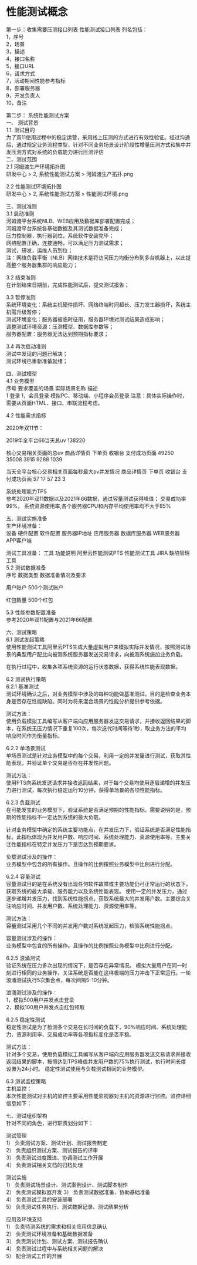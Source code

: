 # 性能测试概念

第一步：收集需要压测接口列表
性能测试接口列表
列名包括：  
1，序号  
2，场景  
3，描述  
4，接口名称  
5，接口URL  
6，请求方式  
7，活动期间性能参考指标  
8，部署服务器  
9，开发负责人  
10，备注  

第二步： 系统性能测试方案   
一、 测试背景   
1.1. 测试目的   
为了双11使用过程中的稳定运营，采用线上压测的方式进行有效性验证。经过沟通后，通过规定业务流程类型，针对不同业务场景设计阶段性增量压测方式和集中并发压测方式对系统的负载能力进行压测评估   
二、测试范围   
2.1 河姆渡生产环境拓扑图   
研发中心 > 2, 系统性能测试方案 > 河姆渡生产拓扑.png

2.2 性能测试环境拓扑图   
研发中心 > 2, 系统性能测试方案 > 性能测试环境.png

三、测试准则   
3.1 启动准则   
河姆渡平台系统NLB、WEB应用及数据库部署配置完成；   
河姆渡平台系统各基础数据及其测试数据准备完成；   
压力控制器，执行器到位，系统软件安装完毕；   
网络配置正确，连接通畅，可以满足压力测试需求；   
测试，研发，运维人员到位；   
注：网络负载平衡（NLB）网络技术是将访问压力均衡分布到多台机器上，以此提高整个服务器集群的响应能力；

3.2 结束准则   
在计划结束日期前，完成性能测试后，提交测试报告；   

3.3 暂停准则   
系统环境变化：系统主机硬件损坏、网络终端时间超长、压力发生器损坏，系统主机需升级暂停；   
测试环境变化：服务器被临时征用，服务器环境对测试结果造成影响；   
调整测试环境资源：压测模型、数据库参数等；   
服务器配置：服务器无法达到预期指标要求；   

3.4 再次启动准则   
测试中发现的问题已解决；   
测试环境已重新准备就绪；   

四、测试模型   
4.1 业务模型   
序号	 要求覆盖的场景	实际场景名称	   描述   
1	   登录	        1，会员登录      模拟PC、移动端、小程序会员登录
注意：具体实际操作时，需要从页面HTML、接口、串联流程考虑。

4.2 性能需求指标   

2020年双11节：

2019年全平台66当天总uv 138220

核心交易相关页面的总uv	商品详情页	下单页	收银台	支付成功页面
49250	              35008	     3915	 9288	  1039

当天全平台核心交易相关页面每秒最大pv并发情况	商品详情页	下单页	收银台	支付成功页面
57	                                      17	     57	     23	       3

系统处理能力TPS   
参考2020年双11数据以及2021年66数据，通过容量测试获得峰值；
交易成功率99%， 系统资源使用率,各个服务器CPU和内存平均使用率均不大于85%
   
五、测试实施准备   
生产环境准备：   
设备	        硬件配置	软件配置	服务器IP地址
应用服务器
数据库服务器
WEB服务器
APP客户端	

测试工具准备：
工具	             功能说明
阿里云性能测试PTS	 性能测试工具
JIRA	         缺陷管理工具  
5.2 测试数据准备  
序号
数据类型
数据准备情况及要求

用户账户
500个测试账户

红包数量
500个红包

5.3 性能参数配置准备   
参考2020年双11配置与2021年66配置   

六、测试策略   
6.1 测试发起策略   
使用性能测试工具阿里云PTS生成大量虚拟用户来模拟实际并发情况，按照测试场景的典型用户配比向被测系统服务器发送交易请求，向被测系统施加业务负载。

在执行过程中，收集各项系统资源的运行状态数据，获得系统性能表现数据。

6.2 测试执行策略   
6.2.1 基准测试   
测试环境确认之后，对业务模型中涉及的每种功能做基准测试。目的是检查业务本身是否存在性能缺陷。同时为将来混合场景的性能分析提供参考依据。

测试方法：   
使用负载模拟工具编写从客户端向应用服务器发送交易请求，并接收返回结果的脚本，在系统无压力情况下重复100次，每次迭代时间等待1秒，取业务方法的平均响应时间作为衡量指标。

6.2.2 单场景测试   
单场景测试是针对业务模型中的每个交易，利用一定的并发量进行测试，获取其性能表现，并验证单个交易是否存在并发性问题。

测试方法：   
使用PTS向系统发送请求并接收返回结果，对于每个交易均使用逐层递增的并发压力进行测试，每次执行稳定运行10分钟，获得单场景的各项性能指标。

6.2.3 负载测试   
在可能发生的业务模型下，验证系统是否满足预期的性能指标。需要说明的是，预期的性能指标不一定达到系统的最大负载。

针对业务模型中确定的系统主要功能点，在并发压力下，验证系统是否满足性能指标。此指标体现为并发用户数、响应时间、系统处理能力、资源使用率等。主要关注性能指标在特定并发压力下是否达到预期要求。

负载测试涉及的操作：   
业务模型中包含的所有操作。且操作的比例按照业务模型中比例进行分配。



6.2.4 容量测试   
容量测试目的是在系统没有出现任何软件故障或主要功能仍可正常运行的状态下，获取系统的最大承载、服务能力以及系统性能表现。
使用一定的并发压力，通过逐步递增并发压力，找到系统性能拐点，获取系统最大的并发用户数。主要综合关注响应时间、并发用户数、系统处理能力、资源使用率等。



测试方法：   
容量测试采用几个不同的并发用户数对系统发起压力，检验系统性能拐点。

容量测试涉及的操作：   
业务模型中包含的所有操作。且操作的比例按照业务模型中比例进行分配。

6.2.5 浪涌测试   
验证系统在压力多次出现的情况下，是否存在异常情况。
模拟大量用户在同一时刻进行相同的业务操作，关注系统是否能在这样极端的压力冲击下正常运行。一轮浪涌测试执行5次集合点，每次间隔5-10分钟。

浪涌测试涉及的操作：   
1，模拟500用户并发点击登录   
2，模拟100用户并发点击红包领取

6.2.5 稳定性测试   
稳定性测试是为了检测多个交易在长时间的负载下，90%响应时间、系统处理能力、资源利用率、交易成功率等各项指标变化是否平稳。

测试方法：   
针对多个交易，使用负载模拟工具编写从客户端向应用服务器发送交易请求并接收返回结果的脚本，按照达到TPS峰值并发用户数的75%执行测试，执行时间长度设置为24小时。
稳定性测试使用与负载测试相同的业务模型。

6.3 测试监控策略   
主机监控：   
本次性能测试对主机的监控主要采用性能监视器对主机的资源进行监控。监控详细信息如下：

七、测试组织架构    
针对不同的角色，进行职责划分如下：    

测试管理  
1） 负责测试方案、测试计划、测试报告制定  
2） 负责组织测试方案、测试报告的评审  
3） 负责测试进度跟进、协调测试工作开展  
4） 负责测试相关文档的归档处理  

测试实施  
1） 负责测试场景设计、测试案例设计、测试脚本制作  
2） 负责测试模拟器开发
3） 负责测试数据准备、协助基础准备  
4） 负责测试工具的安装部署  
5） 负责测试任务执行、测试数据记录、测试结果分析   

应用及环境支持  
1） 负责待测系统的需求和相关应用信息确认  
2） 负责测试环境准备和基础数据准备  
3） 负责测试计划、测试方案、测试报告确认  
4） 负责测试过程中与系统相关问题的解决  
5） 配合测试工作的开展